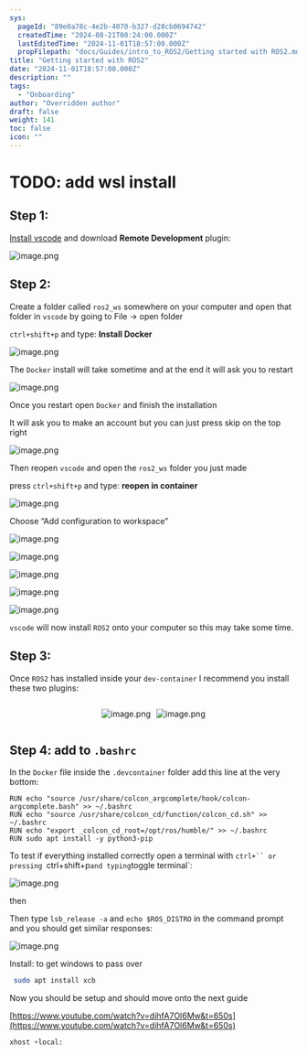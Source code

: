```yaml
---
sys:
  pageId: "89e0a78c-4e2b-4070-b327-d28cb0694742"
  createdTime: "2024-08-21T00:24:00.000Z"
  lastEditedTime: "2024-11-01T18:57:00.000Z"
  propFilepath: "docs/Guides/intro_to_ROS2/Getting started with ROS2.md"
title: "Getting started with ROS2"
date: "2024-11-01T18:57:00.000Z"
description: ""
tags:
  - "Onboarding"
author: "Overridden author"
draft: false
weight: 141
toc: false
icon: ""
---
```


# TODO: add wsl install

## Step 1:

[Install vscode](https://code.visualstudio.com/download) and download **Remote Development** plugin:

![image.png](https://prod-files-secure.s3.us-west-2.amazonaws.com/d518164a-d88e-44d1-a4ee-3adb3bd8bce0/efb52993-1881-4a40-b95e-6f020334f022/image.png?X-Amz-Algorithm=AWS4-HMAC-SHA256&X-Amz-Content-Sha256=UNSIGNED-PAYLOAD&X-Amz-Credential=ASIAZI2LB466S7NNU4K5%2F20250413%2Fus-west-2%2Fs3%2Faws4_request&X-Amz-Date=20250413T150723Z&X-Amz-Expires=3600&X-Amz-Security-Token=IQoJb3JpZ2luX2VjEHQaCXVzLXdlc3QtMiJIMEYCIQCGmPvPb2LgH5G9Z14aNPUr2mT5Hhk1pGHbeBLxcb7PDwIhAP4VCC8uON5Ya08UvlR7PiUpu%2Fd0QJofryn%2FSadSomwWKogECO3%2F%2F%2F%2F%2F%2F%2F%2F%2F%2FwEQABoMNjM3NDIzMTgzODA1IgyxtWL6xMaQ0q%2FUgE8q3APoFB5ZUyIMCV43shvk8YnpRIIKINoI8etnmQa%2FyRVvogwj4RENyWy3yXt%2F%2BrLCusLLKt1tyzGgjD9XqUhSSQizJV%2Bz%2BG2YJ6Ab6G2vHKDhr63Q2IedtFWFBRVr6e8zrZLavzKZFOQMJelbuBAUMhO%2F7k%2B703cGzfsPx3u4bJ7C6eYyOrHWDU6JxL0uHZ%2F8dN7P0bVX6wKJoSZHG%2FFprfa1urVRPdCMi3T36MyAuWwMFntWZVvyTypbbfzmjtYSkt86zaF8HlP%2B8Tz8Ah55o7m18Kh4zRKNM7fPD4r6Oid4Lxa4b9F4X86PNRjM94rhbOa464C1wrWwEtARgAzPscB2g%2BBsaUlgBr6az%2FURSQjp4jt1m%2BBcs4nJwgE0YENTkNS1A%2Fw%2BUmsc2bhEQse74pTKN%2BkK6O0BW7%2BuY2lk5cj8XnTxN6PKOLNPgs%2B22xXYSUGddyruhui3ov%2B42XxgGc1hwybp4m6PCOZaKiS9EGXIm3ks4iPfAdF%2BrgE%2BAsmC8ZjxZnbMjtz1OxuMJtwJJ19%2B1FRMyU3zJmKa6Mhlkpl1NgBfy4phCdZ%2BymOfhznK%2F7Q3x6kHDnu0%2BJymMo3X%2FHjmOfWrAVf7DB5UQ4RPB%2FNAkI4GotbElb1uCChwmTCTvu6%2FBjqkAdMpZURV4ndMtIaYo6aVSai3zcO4EjEJjHXDN1AFkV96mIAVg4O%2BfhJ0Eb4ojA0hnX4r9AtiuT49QCli%2FC6P6VutD0yu8X9OMcMJZ1DZmCqr%2BxwIlC36vz77x1R4WNfZ6xIdGY0cSDQGvA7d%2FS8dU71YhA0cjycM%2FWb6cOoYS%2B1VrakBgfy4%2FMRm4W4P4xhgnO0A2vpcZzJnfchw2Butjn0QcME7&X-Amz-Signature=2d923512c1d250e9788b14fad7ae5238215223a3d6cdc01301a380c85196acad&X-Amz-SignedHeaders=host&x-id=GetObject)

## Step 2:

Create a folder called `ros2_ws` somewhere on your computer and open that folder in `vscode` by going to File → open folder 

`ctrl+shift+p` and type: **Install Docker**

![image.png](https://prod-files-secure.s3.us-west-2.amazonaws.com/d518164a-d88e-44d1-a4ee-3adb3bd8bce0/2269dc0e-1cd5-47ff-bceb-c04ad9b2eab0/image.png?X-Amz-Algorithm=AWS4-HMAC-SHA256&X-Amz-Content-Sha256=UNSIGNED-PAYLOAD&X-Amz-Credential=ASIAZI2LB466S7NNU4K5%2F20250413%2Fus-west-2%2Fs3%2Faws4_request&X-Amz-Date=20250413T150723Z&X-Amz-Expires=3600&X-Amz-Security-Token=IQoJb3JpZ2luX2VjEHQaCXVzLXdlc3QtMiJIMEYCIQCGmPvPb2LgH5G9Z14aNPUr2mT5Hhk1pGHbeBLxcb7PDwIhAP4VCC8uON5Ya08UvlR7PiUpu%2Fd0QJofryn%2FSadSomwWKogECO3%2F%2F%2F%2F%2F%2F%2F%2F%2F%2FwEQABoMNjM3NDIzMTgzODA1IgyxtWL6xMaQ0q%2FUgE8q3APoFB5ZUyIMCV43shvk8YnpRIIKINoI8etnmQa%2FyRVvogwj4RENyWy3yXt%2F%2BrLCusLLKt1tyzGgjD9XqUhSSQizJV%2Bz%2BG2YJ6Ab6G2vHKDhr63Q2IedtFWFBRVr6e8zrZLavzKZFOQMJelbuBAUMhO%2F7k%2B703cGzfsPx3u4bJ7C6eYyOrHWDU6JxL0uHZ%2F8dN7P0bVX6wKJoSZHG%2FFprfa1urVRPdCMi3T36MyAuWwMFntWZVvyTypbbfzmjtYSkt86zaF8HlP%2B8Tz8Ah55o7m18Kh4zRKNM7fPD4r6Oid4Lxa4b9F4X86PNRjM94rhbOa464C1wrWwEtARgAzPscB2g%2BBsaUlgBr6az%2FURSQjp4jt1m%2BBcs4nJwgE0YENTkNS1A%2Fw%2BUmsc2bhEQse74pTKN%2BkK6O0BW7%2BuY2lk5cj8XnTxN6PKOLNPgs%2B22xXYSUGddyruhui3ov%2B42XxgGc1hwybp4m6PCOZaKiS9EGXIm3ks4iPfAdF%2BrgE%2BAsmC8ZjxZnbMjtz1OxuMJtwJJ19%2B1FRMyU3zJmKa6Mhlkpl1NgBfy4phCdZ%2BymOfhznK%2F7Q3x6kHDnu0%2BJymMo3X%2FHjmOfWrAVf7DB5UQ4RPB%2FNAkI4GotbElb1uCChwmTCTvu6%2FBjqkAdMpZURV4ndMtIaYo6aVSai3zcO4EjEJjHXDN1AFkV96mIAVg4O%2BfhJ0Eb4ojA0hnX4r9AtiuT49QCli%2FC6P6VutD0yu8X9OMcMJZ1DZmCqr%2BxwIlC36vz77x1R4WNfZ6xIdGY0cSDQGvA7d%2FS8dU71YhA0cjycM%2FWb6cOoYS%2B1VrakBgfy4%2FMRm4W4P4xhgnO0A2vpcZzJnfchw2Butjn0QcME7&X-Amz-Signature=e465b536871522e0c3eac1e47df86b2ffbd0bf61523356b1e5333a9a41b04f39&X-Amz-SignedHeaders=host&x-id=GetObject)

The `Docker` install will take sometime and at the end it will ask you to restart

![image.png](https://prod-files-secure.s3.us-west-2.amazonaws.com/d518164a-d88e-44d1-a4ee-3adb3bd8bce0/ed233f78-be33-4b1f-b89c-9c346c0e961e/image.png?X-Amz-Algorithm=AWS4-HMAC-SHA256&X-Amz-Content-Sha256=UNSIGNED-PAYLOAD&X-Amz-Credential=ASIAZI2LB466S7NNU4K5%2F20250413%2Fus-west-2%2Fs3%2Faws4_request&X-Amz-Date=20250413T150723Z&X-Amz-Expires=3600&X-Amz-Security-Token=IQoJb3JpZ2luX2VjEHQaCXVzLXdlc3QtMiJIMEYCIQCGmPvPb2LgH5G9Z14aNPUr2mT5Hhk1pGHbeBLxcb7PDwIhAP4VCC8uON5Ya08UvlR7PiUpu%2Fd0QJofryn%2FSadSomwWKogECO3%2F%2F%2F%2F%2F%2F%2F%2F%2F%2FwEQABoMNjM3NDIzMTgzODA1IgyxtWL6xMaQ0q%2FUgE8q3APoFB5ZUyIMCV43shvk8YnpRIIKINoI8etnmQa%2FyRVvogwj4RENyWy3yXt%2F%2BrLCusLLKt1tyzGgjD9XqUhSSQizJV%2Bz%2BG2YJ6Ab6G2vHKDhr63Q2IedtFWFBRVr6e8zrZLavzKZFOQMJelbuBAUMhO%2F7k%2B703cGzfsPx3u4bJ7C6eYyOrHWDU6JxL0uHZ%2F8dN7P0bVX6wKJoSZHG%2FFprfa1urVRPdCMi3T36MyAuWwMFntWZVvyTypbbfzmjtYSkt86zaF8HlP%2B8Tz8Ah55o7m18Kh4zRKNM7fPD4r6Oid4Lxa4b9F4X86PNRjM94rhbOa464C1wrWwEtARgAzPscB2g%2BBsaUlgBr6az%2FURSQjp4jt1m%2BBcs4nJwgE0YENTkNS1A%2Fw%2BUmsc2bhEQse74pTKN%2BkK6O0BW7%2BuY2lk5cj8XnTxN6PKOLNPgs%2B22xXYSUGddyruhui3ov%2B42XxgGc1hwybp4m6PCOZaKiS9EGXIm3ks4iPfAdF%2BrgE%2BAsmC8ZjxZnbMjtz1OxuMJtwJJ19%2B1FRMyU3zJmKa6Mhlkpl1NgBfy4phCdZ%2BymOfhznK%2F7Q3x6kHDnu0%2BJymMo3X%2FHjmOfWrAVf7DB5UQ4RPB%2FNAkI4GotbElb1uCChwmTCTvu6%2FBjqkAdMpZURV4ndMtIaYo6aVSai3zcO4EjEJjHXDN1AFkV96mIAVg4O%2BfhJ0Eb4ojA0hnX4r9AtiuT49QCli%2FC6P6VutD0yu8X9OMcMJZ1DZmCqr%2BxwIlC36vz77x1R4WNfZ6xIdGY0cSDQGvA7d%2FS8dU71YhA0cjycM%2FWb6cOoYS%2B1VrakBgfy4%2FMRm4W4P4xhgnO0A2vpcZzJnfchw2Butjn0QcME7&X-Amz-Signature=ec57cc4c36e3da8236aaec279f9afe463b09ebfc4f254a97612412150f06e8ee&X-Amz-SignedHeaders=host&x-id=GetObject)

Once you restart open `Docker` and finish the installation

It will ask you to make an account but you can just press skip on the top right

![image.png](https://prod-files-secure.s3.us-west-2.amazonaws.com/d518164a-d88e-44d1-a4ee-3adb3bd8bce0/21010ad9-1659-4fd9-9f59-9932a09b2a3d/image.png?X-Amz-Algorithm=AWS4-HMAC-SHA256&X-Amz-Content-Sha256=UNSIGNED-PAYLOAD&X-Amz-Credential=ASIAZI2LB466S7NNU4K5%2F20250413%2Fus-west-2%2Fs3%2Faws4_request&X-Amz-Date=20250413T150723Z&X-Amz-Expires=3600&X-Amz-Security-Token=IQoJb3JpZ2luX2VjEHQaCXVzLXdlc3QtMiJIMEYCIQCGmPvPb2LgH5G9Z14aNPUr2mT5Hhk1pGHbeBLxcb7PDwIhAP4VCC8uON5Ya08UvlR7PiUpu%2Fd0QJofryn%2FSadSomwWKogECO3%2F%2F%2F%2F%2F%2F%2F%2F%2F%2FwEQABoMNjM3NDIzMTgzODA1IgyxtWL6xMaQ0q%2FUgE8q3APoFB5ZUyIMCV43shvk8YnpRIIKINoI8etnmQa%2FyRVvogwj4RENyWy3yXt%2F%2BrLCusLLKt1tyzGgjD9XqUhSSQizJV%2Bz%2BG2YJ6Ab6G2vHKDhr63Q2IedtFWFBRVr6e8zrZLavzKZFOQMJelbuBAUMhO%2F7k%2B703cGzfsPx3u4bJ7C6eYyOrHWDU6JxL0uHZ%2F8dN7P0bVX6wKJoSZHG%2FFprfa1urVRPdCMi3T36MyAuWwMFntWZVvyTypbbfzmjtYSkt86zaF8HlP%2B8Tz8Ah55o7m18Kh4zRKNM7fPD4r6Oid4Lxa4b9F4X86PNRjM94rhbOa464C1wrWwEtARgAzPscB2g%2BBsaUlgBr6az%2FURSQjp4jt1m%2BBcs4nJwgE0YENTkNS1A%2Fw%2BUmsc2bhEQse74pTKN%2BkK6O0BW7%2BuY2lk5cj8XnTxN6PKOLNPgs%2B22xXYSUGddyruhui3ov%2B42XxgGc1hwybp4m6PCOZaKiS9EGXIm3ks4iPfAdF%2BrgE%2BAsmC8ZjxZnbMjtz1OxuMJtwJJ19%2B1FRMyU3zJmKa6Mhlkpl1NgBfy4phCdZ%2BymOfhznK%2F7Q3x6kHDnu0%2BJymMo3X%2FHjmOfWrAVf7DB5UQ4RPB%2FNAkI4GotbElb1uCChwmTCTvu6%2FBjqkAdMpZURV4ndMtIaYo6aVSai3zcO4EjEJjHXDN1AFkV96mIAVg4O%2BfhJ0Eb4ojA0hnX4r9AtiuT49QCli%2FC6P6VutD0yu8X9OMcMJZ1DZmCqr%2BxwIlC36vz77x1R4WNfZ6xIdGY0cSDQGvA7d%2FS8dU71YhA0cjycM%2FWb6cOoYS%2B1VrakBgfy4%2FMRm4W4P4xhgnO0A2vpcZzJnfchw2Butjn0QcME7&X-Amz-Signature=700faa422652af8eba561afd74ceb2ca94b7cd750cbc70858a14298893bf7b68&X-Amz-SignedHeaders=host&x-id=GetObject)

Then reopen `vscode` and open the `ros2_ws` folder you just made

press `ctrl+shift+p` and type: **reopen in container**

![image.png](https://prod-files-secure.s3.us-west-2.amazonaws.com/d518164a-d88e-44d1-a4ee-3adb3bd8bce0/4e93b8c2-41ad-488c-8095-c74205196118/image.png?X-Amz-Algorithm=AWS4-HMAC-SHA256&X-Amz-Content-Sha256=UNSIGNED-PAYLOAD&X-Amz-Credential=ASIAZI2LB466S7NNU4K5%2F20250413%2Fus-west-2%2Fs3%2Faws4_request&X-Amz-Date=20250413T150723Z&X-Amz-Expires=3600&X-Amz-Security-Token=IQoJb3JpZ2luX2VjEHQaCXVzLXdlc3QtMiJIMEYCIQCGmPvPb2LgH5G9Z14aNPUr2mT5Hhk1pGHbeBLxcb7PDwIhAP4VCC8uON5Ya08UvlR7PiUpu%2Fd0QJofryn%2FSadSomwWKogECO3%2F%2F%2F%2F%2F%2F%2F%2F%2F%2FwEQABoMNjM3NDIzMTgzODA1IgyxtWL6xMaQ0q%2FUgE8q3APoFB5ZUyIMCV43shvk8YnpRIIKINoI8etnmQa%2FyRVvogwj4RENyWy3yXt%2F%2BrLCusLLKt1tyzGgjD9XqUhSSQizJV%2Bz%2BG2YJ6Ab6G2vHKDhr63Q2IedtFWFBRVr6e8zrZLavzKZFOQMJelbuBAUMhO%2F7k%2B703cGzfsPx3u4bJ7C6eYyOrHWDU6JxL0uHZ%2F8dN7P0bVX6wKJoSZHG%2FFprfa1urVRPdCMi3T36MyAuWwMFntWZVvyTypbbfzmjtYSkt86zaF8HlP%2B8Tz8Ah55o7m18Kh4zRKNM7fPD4r6Oid4Lxa4b9F4X86PNRjM94rhbOa464C1wrWwEtARgAzPscB2g%2BBsaUlgBr6az%2FURSQjp4jt1m%2BBcs4nJwgE0YENTkNS1A%2Fw%2BUmsc2bhEQse74pTKN%2BkK6O0BW7%2BuY2lk5cj8XnTxN6PKOLNPgs%2B22xXYSUGddyruhui3ov%2B42XxgGc1hwybp4m6PCOZaKiS9EGXIm3ks4iPfAdF%2BrgE%2BAsmC8ZjxZnbMjtz1OxuMJtwJJ19%2B1FRMyU3zJmKa6Mhlkpl1NgBfy4phCdZ%2BymOfhznK%2F7Q3x6kHDnu0%2BJymMo3X%2FHjmOfWrAVf7DB5UQ4RPB%2FNAkI4GotbElb1uCChwmTCTvu6%2FBjqkAdMpZURV4ndMtIaYo6aVSai3zcO4EjEJjHXDN1AFkV96mIAVg4O%2BfhJ0Eb4ojA0hnX4r9AtiuT49QCli%2FC6P6VutD0yu8X9OMcMJZ1DZmCqr%2BxwIlC36vz77x1R4WNfZ6xIdGY0cSDQGvA7d%2FS8dU71YhA0cjycM%2FWb6cOoYS%2B1VrakBgfy4%2FMRm4W4P4xhgnO0A2vpcZzJnfchw2Butjn0QcME7&X-Amz-Signature=1cf24461859d0ec17e0c1035627c7d5a605e62ba64aeb4bdb9c416a7dbce12e3&X-Amz-SignedHeaders=host&x-id=GetObject)

Choose “Add configuration to workspace”

![image.png](https://prod-files-secure.s3.us-west-2.amazonaws.com/d518164a-d88e-44d1-a4ee-3adb3bd8bce0/9560b282-5060-4989-ba37-97e7b2c22476/image.png?X-Amz-Algorithm=AWS4-HMAC-SHA256&X-Amz-Content-Sha256=UNSIGNED-PAYLOAD&X-Amz-Credential=ASIAZI2LB466S7NNU4K5%2F20250413%2Fus-west-2%2Fs3%2Faws4_request&X-Amz-Date=20250413T150723Z&X-Amz-Expires=3600&X-Amz-Security-Token=IQoJb3JpZ2luX2VjEHQaCXVzLXdlc3QtMiJIMEYCIQCGmPvPb2LgH5G9Z14aNPUr2mT5Hhk1pGHbeBLxcb7PDwIhAP4VCC8uON5Ya08UvlR7PiUpu%2Fd0QJofryn%2FSadSomwWKogECO3%2F%2F%2F%2F%2F%2F%2F%2F%2F%2FwEQABoMNjM3NDIzMTgzODA1IgyxtWL6xMaQ0q%2FUgE8q3APoFB5ZUyIMCV43shvk8YnpRIIKINoI8etnmQa%2FyRVvogwj4RENyWy3yXt%2F%2BrLCusLLKt1tyzGgjD9XqUhSSQizJV%2Bz%2BG2YJ6Ab6G2vHKDhr63Q2IedtFWFBRVr6e8zrZLavzKZFOQMJelbuBAUMhO%2F7k%2B703cGzfsPx3u4bJ7C6eYyOrHWDU6JxL0uHZ%2F8dN7P0bVX6wKJoSZHG%2FFprfa1urVRPdCMi3T36MyAuWwMFntWZVvyTypbbfzmjtYSkt86zaF8HlP%2B8Tz8Ah55o7m18Kh4zRKNM7fPD4r6Oid4Lxa4b9F4X86PNRjM94rhbOa464C1wrWwEtARgAzPscB2g%2BBsaUlgBr6az%2FURSQjp4jt1m%2BBcs4nJwgE0YENTkNS1A%2Fw%2BUmsc2bhEQse74pTKN%2BkK6O0BW7%2BuY2lk5cj8XnTxN6PKOLNPgs%2B22xXYSUGddyruhui3ov%2B42XxgGc1hwybp4m6PCOZaKiS9EGXIm3ks4iPfAdF%2BrgE%2BAsmC8ZjxZnbMjtz1OxuMJtwJJ19%2B1FRMyU3zJmKa6Mhlkpl1NgBfy4phCdZ%2BymOfhznK%2F7Q3x6kHDnu0%2BJymMo3X%2FHjmOfWrAVf7DB5UQ4RPB%2FNAkI4GotbElb1uCChwmTCTvu6%2FBjqkAdMpZURV4ndMtIaYo6aVSai3zcO4EjEJjHXDN1AFkV96mIAVg4O%2BfhJ0Eb4ojA0hnX4r9AtiuT49QCli%2FC6P6VutD0yu8X9OMcMJZ1DZmCqr%2BxwIlC36vz77x1R4WNfZ6xIdGY0cSDQGvA7d%2FS8dU71YhA0cjycM%2FWb6cOoYS%2B1VrakBgfy4%2FMRm4W4P4xhgnO0A2vpcZzJnfchw2Butjn0QcME7&X-Amz-Signature=c12923e87ffa5d44a01925ac460db923cae16a5d330e19930976d645566e1ba3&X-Amz-SignedHeaders=host&x-id=GetObject)

![image.png](https://prod-files-secure.s3.us-west-2.amazonaws.com/d518164a-d88e-44d1-a4ee-3adb3bd8bce0/2ee63f81-886b-48e8-a553-dc6e5eac99e4/image.png?X-Amz-Algorithm=AWS4-HMAC-SHA256&X-Amz-Content-Sha256=UNSIGNED-PAYLOAD&X-Amz-Credential=ASIAZI2LB466S7NNU4K5%2F20250413%2Fus-west-2%2Fs3%2Faws4_request&X-Amz-Date=20250413T150723Z&X-Amz-Expires=3600&X-Amz-Security-Token=IQoJb3JpZ2luX2VjEHQaCXVzLXdlc3QtMiJIMEYCIQCGmPvPb2LgH5G9Z14aNPUr2mT5Hhk1pGHbeBLxcb7PDwIhAP4VCC8uON5Ya08UvlR7PiUpu%2Fd0QJofryn%2FSadSomwWKogECO3%2F%2F%2F%2F%2F%2F%2F%2F%2F%2FwEQABoMNjM3NDIzMTgzODA1IgyxtWL6xMaQ0q%2FUgE8q3APoFB5ZUyIMCV43shvk8YnpRIIKINoI8etnmQa%2FyRVvogwj4RENyWy3yXt%2F%2BrLCusLLKt1tyzGgjD9XqUhSSQizJV%2Bz%2BG2YJ6Ab6G2vHKDhr63Q2IedtFWFBRVr6e8zrZLavzKZFOQMJelbuBAUMhO%2F7k%2B703cGzfsPx3u4bJ7C6eYyOrHWDU6JxL0uHZ%2F8dN7P0bVX6wKJoSZHG%2FFprfa1urVRPdCMi3T36MyAuWwMFntWZVvyTypbbfzmjtYSkt86zaF8HlP%2B8Tz8Ah55o7m18Kh4zRKNM7fPD4r6Oid4Lxa4b9F4X86PNRjM94rhbOa464C1wrWwEtARgAzPscB2g%2BBsaUlgBr6az%2FURSQjp4jt1m%2BBcs4nJwgE0YENTkNS1A%2Fw%2BUmsc2bhEQse74pTKN%2BkK6O0BW7%2BuY2lk5cj8XnTxN6PKOLNPgs%2B22xXYSUGddyruhui3ov%2B42XxgGc1hwybp4m6PCOZaKiS9EGXIm3ks4iPfAdF%2BrgE%2BAsmC8ZjxZnbMjtz1OxuMJtwJJ19%2B1FRMyU3zJmKa6Mhlkpl1NgBfy4phCdZ%2BymOfhznK%2F7Q3x6kHDnu0%2BJymMo3X%2FHjmOfWrAVf7DB5UQ4RPB%2FNAkI4GotbElb1uCChwmTCTvu6%2FBjqkAdMpZURV4ndMtIaYo6aVSai3zcO4EjEJjHXDN1AFkV96mIAVg4O%2BfhJ0Eb4ojA0hnX4r9AtiuT49QCli%2FC6P6VutD0yu8X9OMcMJZ1DZmCqr%2BxwIlC36vz77x1R4WNfZ6xIdGY0cSDQGvA7d%2FS8dU71YhA0cjycM%2FWb6cOoYS%2B1VrakBgfy4%2FMRm4W4P4xhgnO0A2vpcZzJnfchw2Butjn0QcME7&X-Amz-Signature=128dc477c21040a24baad86975f10f28d537bcdebbcb38a5299321ec7d7316e1&X-Amz-SignedHeaders=host&x-id=GetObject)

![image.png](https://prod-files-secure.s3.us-west-2.amazonaws.com/d518164a-d88e-44d1-a4ee-3adb3bd8bce0/ae1580b2-b048-407e-aed9-b584224a7a04/image.png?X-Amz-Algorithm=AWS4-HMAC-SHA256&X-Amz-Content-Sha256=UNSIGNED-PAYLOAD&X-Amz-Credential=ASIAZI2LB466S7NNU4K5%2F20250413%2Fus-west-2%2Fs3%2Faws4_request&X-Amz-Date=20250413T150723Z&X-Amz-Expires=3600&X-Amz-Security-Token=IQoJb3JpZ2luX2VjEHQaCXVzLXdlc3QtMiJIMEYCIQCGmPvPb2LgH5G9Z14aNPUr2mT5Hhk1pGHbeBLxcb7PDwIhAP4VCC8uON5Ya08UvlR7PiUpu%2Fd0QJofryn%2FSadSomwWKogECO3%2F%2F%2F%2F%2F%2F%2F%2F%2F%2FwEQABoMNjM3NDIzMTgzODA1IgyxtWL6xMaQ0q%2FUgE8q3APoFB5ZUyIMCV43shvk8YnpRIIKINoI8etnmQa%2FyRVvogwj4RENyWy3yXt%2F%2BrLCusLLKt1tyzGgjD9XqUhSSQizJV%2Bz%2BG2YJ6Ab6G2vHKDhr63Q2IedtFWFBRVr6e8zrZLavzKZFOQMJelbuBAUMhO%2F7k%2B703cGzfsPx3u4bJ7C6eYyOrHWDU6JxL0uHZ%2F8dN7P0bVX6wKJoSZHG%2FFprfa1urVRPdCMi3T36MyAuWwMFntWZVvyTypbbfzmjtYSkt86zaF8HlP%2B8Tz8Ah55o7m18Kh4zRKNM7fPD4r6Oid4Lxa4b9F4X86PNRjM94rhbOa464C1wrWwEtARgAzPscB2g%2BBsaUlgBr6az%2FURSQjp4jt1m%2BBcs4nJwgE0YENTkNS1A%2Fw%2BUmsc2bhEQse74pTKN%2BkK6O0BW7%2BuY2lk5cj8XnTxN6PKOLNPgs%2B22xXYSUGddyruhui3ov%2B42XxgGc1hwybp4m6PCOZaKiS9EGXIm3ks4iPfAdF%2BrgE%2BAsmC8ZjxZnbMjtz1OxuMJtwJJ19%2B1FRMyU3zJmKa6Mhlkpl1NgBfy4phCdZ%2BymOfhznK%2F7Q3x6kHDnu0%2BJymMo3X%2FHjmOfWrAVf7DB5UQ4RPB%2FNAkI4GotbElb1uCChwmTCTvu6%2FBjqkAdMpZURV4ndMtIaYo6aVSai3zcO4EjEJjHXDN1AFkV96mIAVg4O%2BfhJ0Eb4ojA0hnX4r9AtiuT49QCli%2FC6P6VutD0yu8X9OMcMJZ1DZmCqr%2BxwIlC36vz77x1R4WNfZ6xIdGY0cSDQGvA7d%2FS8dU71YhA0cjycM%2FWb6cOoYS%2B1VrakBgfy4%2FMRm4W4P4xhgnO0A2vpcZzJnfchw2Butjn0QcME7&X-Amz-Signature=23a1314cd3bef0edffaf419a98728624cc48d941bb3c3b7ea7feb3c078820003&X-Amz-SignedHeaders=host&x-id=GetObject)

![image.png](https://prod-files-secure.s3.us-west-2.amazonaws.com/d518164a-d88e-44d1-a4ee-3adb3bd8bce0/53255b28-f75e-430f-b9e3-c0ac8577e42b/image.png?X-Amz-Algorithm=AWS4-HMAC-SHA256&X-Amz-Content-Sha256=UNSIGNED-PAYLOAD&X-Amz-Credential=ASIAZI2LB466S7NNU4K5%2F20250413%2Fus-west-2%2Fs3%2Faws4_request&X-Amz-Date=20250413T150723Z&X-Amz-Expires=3600&X-Amz-Security-Token=IQoJb3JpZ2luX2VjEHQaCXVzLXdlc3QtMiJIMEYCIQCGmPvPb2LgH5G9Z14aNPUr2mT5Hhk1pGHbeBLxcb7PDwIhAP4VCC8uON5Ya08UvlR7PiUpu%2Fd0QJofryn%2FSadSomwWKogECO3%2F%2F%2F%2F%2F%2F%2F%2F%2F%2FwEQABoMNjM3NDIzMTgzODA1IgyxtWL6xMaQ0q%2FUgE8q3APoFB5ZUyIMCV43shvk8YnpRIIKINoI8etnmQa%2FyRVvogwj4RENyWy3yXt%2F%2BrLCusLLKt1tyzGgjD9XqUhSSQizJV%2Bz%2BG2YJ6Ab6G2vHKDhr63Q2IedtFWFBRVr6e8zrZLavzKZFOQMJelbuBAUMhO%2F7k%2B703cGzfsPx3u4bJ7C6eYyOrHWDU6JxL0uHZ%2F8dN7P0bVX6wKJoSZHG%2FFprfa1urVRPdCMi3T36MyAuWwMFntWZVvyTypbbfzmjtYSkt86zaF8HlP%2B8Tz8Ah55o7m18Kh4zRKNM7fPD4r6Oid4Lxa4b9F4X86PNRjM94rhbOa464C1wrWwEtARgAzPscB2g%2BBsaUlgBr6az%2FURSQjp4jt1m%2BBcs4nJwgE0YENTkNS1A%2Fw%2BUmsc2bhEQse74pTKN%2BkK6O0BW7%2BuY2lk5cj8XnTxN6PKOLNPgs%2B22xXYSUGddyruhui3ov%2B42XxgGc1hwybp4m6PCOZaKiS9EGXIm3ks4iPfAdF%2BrgE%2BAsmC8ZjxZnbMjtz1OxuMJtwJJ19%2B1FRMyU3zJmKa6Mhlkpl1NgBfy4phCdZ%2BymOfhznK%2F7Q3x6kHDnu0%2BJymMo3X%2FHjmOfWrAVf7DB5UQ4RPB%2FNAkI4GotbElb1uCChwmTCTvu6%2FBjqkAdMpZURV4ndMtIaYo6aVSai3zcO4EjEJjHXDN1AFkV96mIAVg4O%2BfhJ0Eb4ojA0hnX4r9AtiuT49QCli%2FC6P6VutD0yu8X9OMcMJZ1DZmCqr%2BxwIlC36vz77x1R4WNfZ6xIdGY0cSDQGvA7d%2FS8dU71YhA0cjycM%2FWb6cOoYS%2B1VrakBgfy4%2FMRm4W4P4xhgnO0A2vpcZzJnfchw2Butjn0QcME7&X-Amz-Signature=4714ff80bfc751409b5b7b576ec9a7d8df13056d48c1211cf130153755ace7da&X-Amz-SignedHeaders=host&x-id=GetObject)

![image.png](https://prod-files-secure.s3.us-west-2.amazonaws.com/d518164a-d88e-44d1-a4ee-3adb3bd8bce0/7c562767-5af9-4ffb-97d1-327bcdf4ee00/image.png?X-Amz-Algorithm=AWS4-HMAC-SHA256&X-Amz-Content-Sha256=UNSIGNED-PAYLOAD&X-Amz-Credential=ASIAZI2LB466S7NNU4K5%2F20250413%2Fus-west-2%2Fs3%2Faws4_request&X-Amz-Date=20250413T150723Z&X-Amz-Expires=3600&X-Amz-Security-Token=IQoJb3JpZ2luX2VjEHQaCXVzLXdlc3QtMiJIMEYCIQCGmPvPb2LgH5G9Z14aNPUr2mT5Hhk1pGHbeBLxcb7PDwIhAP4VCC8uON5Ya08UvlR7PiUpu%2Fd0QJofryn%2FSadSomwWKogECO3%2F%2F%2F%2F%2F%2F%2F%2F%2F%2FwEQABoMNjM3NDIzMTgzODA1IgyxtWL6xMaQ0q%2FUgE8q3APoFB5ZUyIMCV43shvk8YnpRIIKINoI8etnmQa%2FyRVvogwj4RENyWy3yXt%2F%2BrLCusLLKt1tyzGgjD9XqUhSSQizJV%2Bz%2BG2YJ6Ab6G2vHKDhr63Q2IedtFWFBRVr6e8zrZLavzKZFOQMJelbuBAUMhO%2F7k%2B703cGzfsPx3u4bJ7C6eYyOrHWDU6JxL0uHZ%2F8dN7P0bVX6wKJoSZHG%2FFprfa1urVRPdCMi3T36MyAuWwMFntWZVvyTypbbfzmjtYSkt86zaF8HlP%2B8Tz8Ah55o7m18Kh4zRKNM7fPD4r6Oid4Lxa4b9F4X86PNRjM94rhbOa464C1wrWwEtARgAzPscB2g%2BBsaUlgBr6az%2FURSQjp4jt1m%2BBcs4nJwgE0YENTkNS1A%2Fw%2BUmsc2bhEQse74pTKN%2BkK6O0BW7%2BuY2lk5cj8XnTxN6PKOLNPgs%2B22xXYSUGddyruhui3ov%2B42XxgGc1hwybp4m6PCOZaKiS9EGXIm3ks4iPfAdF%2BrgE%2BAsmC8ZjxZnbMjtz1OxuMJtwJJ19%2B1FRMyU3zJmKa6Mhlkpl1NgBfy4phCdZ%2BymOfhznK%2F7Q3x6kHDnu0%2BJymMo3X%2FHjmOfWrAVf7DB5UQ4RPB%2FNAkI4GotbElb1uCChwmTCTvu6%2FBjqkAdMpZURV4ndMtIaYo6aVSai3zcO4EjEJjHXDN1AFkV96mIAVg4O%2BfhJ0Eb4ojA0hnX4r9AtiuT49QCli%2FC6P6VutD0yu8X9OMcMJZ1DZmCqr%2BxwIlC36vz77x1R4WNfZ6xIdGY0cSDQGvA7d%2FS8dU71YhA0cjycM%2FWb6cOoYS%2B1VrakBgfy4%2FMRm4W4P4xhgnO0A2vpcZzJnfchw2Butjn0QcME7&X-Amz-Signature=2a86a51486a6048b2dad93f75d6839306d28f29f9468e6e9ac27d22dae41e4ed&X-Amz-SignedHeaders=host&x-id=GetObject)

`vscode` will now install `ROS2` onto your computer so this may take some time.

## Step 3:

Once `ROS2` has installed inside your `dev-container` I recommend you install these two plugins:

<div style="display: flex;flex-direction: row; column-gap:10px; max-width: 630px;justify-content: center;">
<div>

![image.png](https://prod-files-secure.s3.us-west-2.amazonaws.com/d518164a-d88e-44d1-a4ee-3adb3bd8bce0/3fc3d550-5a54-4ba1-ba6b-faa01cdb7369/image.png?X-Amz-Algorithm=AWS4-HMAC-SHA256&X-Amz-Content-Sha256=UNSIGNED-PAYLOAD&X-Amz-Credential=ASIAZI2LB466WFNVLW3E%2F20250413%2Fus-west-2%2Fs3%2Faws4_request&X-Amz-Date=20250413T150729Z&X-Amz-Expires=3600&X-Amz-Security-Token=IQoJb3JpZ2luX2VjEHQaCXVzLXdlc3QtMiJHMEUCICE451xKACyuQS8cZX%2BTanqIaGdTRyLqS5Gx4Tm2a7VXAiEAoS1Nrq0gM%2BkkPjqY87yjTsEZGQ9RheAHsRJdnv1moioqiAQI7f%2F%2F%2F%2F%2F%2F%2F%2F%2F%2FARAAGgw2Mzc0MjMxODM4MDUiDHpcLcpbC9aRUQqfISrcA3ytZSOVD8wXBN1UzpWh19qizaNTua%2BsM1CX3VS9v%2BJNmLrEUzhBYMFNikC%2B7BRo1rKWz6n5Qzrt5GOr1qDU92K6ET72z8MnQknjajudYRBjvHpnGMzMfrh3T8mujs0oUxWvTfWALOsh0jT6zUeGj5Q79L%2FlrWIkFARHPEjkSQnv77AIDUi8Ld7MhshtqGMKwezUcpWC8r9DtP2MUJ5VDi7ruo0YMtoO1Wxil2kGI4ZKiDpXWZ8woX4IF1%2BVwb9ZD%2FaBguVA9eaZvO7ejdEEyVUVqJZQgkc9mwPnw8UV5hPqlsklof77JJrHG2ShZuCKVHcudx7t%2BkUWmZqfgFV8ZDMELSzJrMecvHlLfFki8eSvytkUqNyjabTqrTB0BHmMDoRsp2Wgtdq1qdZ%2BIAX8E%2FaOLI%2B4Lf0Amf09ineNpYAexlMP6DimVJ9MK%2F4Pph3vk%2FILtb1vpUD69QOH2VeI9%2B%2BAU5CrPae8305HYj3DU%2BIWdDT5XwYx0GZ4%2Be1vZfHVA6Ds7VvrD5H7eZF2OxiZ1UEZ2AWXorZ5CWAO8HL7ANPxmGcshAFjTGxcaffXOK7rcBPrKh3SV7aMASLx9HDM613J3Tg6XSaoYvLSdsNG5RQ02kqMSOL%2F6CeOXzInMJi97r8GOqUBsaK7wesyY7dIulPTZgGqiNnrdYqrqLtMGqGpIy2%2FJSAk4ODXqkNNSlHBE8w0JtkmPTc0ggQ8rtdV%2BX6571Mcv2WSvUT1W5tJ%2BP2WSZpRO%2FgVWJwzz7UfqMFzBJMO75FUDRh%2FA3SQi5Q5a89RW0xCyYwnVG92C2j4eeNN%2FrIXfQTXwYBQvJV%2Beypq1gkM7%2F2O1pdoD%2FJ2zZMlZUduVgAMqM0TwL1I&X-Amz-Signature=8f5f63e802f1d1734d555a6a934b483ec50cf6407ae5ee424ba220856683e9f2&X-Amz-SignedHeaders=host&x-id=GetObject)

</div>
<div>

![image.png](https://prod-files-secure.s3.us-west-2.amazonaws.com/d518164a-d88e-44d1-a4ee-3adb3bd8bce0/d994cc66-13c2-4093-a5a3-f84cf4601a82/image.png?X-Amz-Algorithm=AWS4-HMAC-SHA256&X-Amz-Content-Sha256=UNSIGNED-PAYLOAD&X-Amz-Credential=ASIAZI2LB4666ASF6OM4%2F20250413%2Fus-west-2%2Fs3%2Faws4_request&X-Amz-Date=20250413T150730Z&X-Amz-Expires=3600&X-Amz-Security-Token=IQoJb3JpZ2luX2VjEHQaCXVzLXdlc3QtMiJIMEYCIQDA64KTHQpwXfNNZ1JI%2BBXvqur8EnPt7MsxKwU7QUhLcAIhAIctpsHeikrDBYwMnWS0aOf99w5O1Pi%2Fer5zOGsufVF%2FKogECOz%2F%2F%2F%2F%2F%2F%2F%2F%2F%2FwEQABoMNjM3NDIzMTgzODA1IgxHDQY%2B71Lw8AWovmwq3ANBvqH0XL4XSIhIDmmVqRZQw6Lkv4JTEtAvlC%2BF4jIOkO%2FZ8gfpwHBQl4tZV5gGqHbDjR97Y2n5fs5g%2BE%2FIV7qkxqk7QAzMdJDqgNZWIPlmQSQLTivyNKPzVXG8aAbnQtLlJ%2B8PajtWeqtsTBUnMZmB24SLfaqbzur1Km%2FZTImqSgRcHBQZa09tkeKZOZ%2Bnakgf%2FlN%2FJFD1ukQ28lnymeKQNgg9FSjMaJtRzAPAQBFM5laOXo78PrzYvATZEO785%2BVIWaLp%2BtrPsdNXN8eLgSl5rqUlmxTHVKij5MsX6WOM7TBNL20ShQTNo%2B4i1ydv%2FL3f9b7kY6lxNGuoCIkzIdhzhvHpTKQMB6%2FMARQcdhZEH4HkeEbhHhXa6r2Q9p2zwp4UNPBfU4N%2FTjUi1sm8l0FQbD8YptRiEtEJbBRv9vACof1SsyhcrDxJloeNCFe%2Fp94GRYcDDh8jqBbXWJ6ZdV6eJrJAfeHxSL61Pt5uyvQw2ltBVFO8TRI9cRA6%2Fbh8RK9%2BTTx7g%2FTULE3Ql1bgnWs5R67jD2jjguiDHBxXGbnqli0YNNqgxQxWzxmifb6irA%2FUxc0NEvPSAvt117XTJdIWd6lKT1mrbzrwW7s%2FYbeWT1UmvcOx5opPQdEirDDnve6%2FBjqkAexhUKR0YxiD6QU2xmF8%2Bkl1dw8j5xVQtJ8MApPDt8Skh9w89eSMVSCLP4bcwAunIyGeJ8BCaJpxInBijmFwi2%2BRaxY69hq1pAkw4Jerm%2BdC896GT6Mk2Qt3KG%2BTHofbMmoww%2F7QaHtA3CWLuDApMCDFA1NS52sHxheAWVix7twn00oYCEpDDUYgRpvgidiyTkQc1IWvdCP0whqz7JviQe4rreKC&X-Amz-Signature=9d12f92a5a91b5f4deaabe0510cf61a33533507fcb43ea23e5fad5b5a49565d5&X-Amz-SignedHeaders=host&x-id=GetObject)

</div>
</div>

## Step 4: add to `.bashrc`

In the `Docker` file inside the `.devcontainer` folder add this line at the very bottom: 

```docker
RUN echo "source /usr/share/colcon_argcomplete/hook/colcon-argcomplete.bash" >> ~/.bashrc
RUN echo "source /usr/share/colcon_cd/function/colcon_cd.sh" >> ~/.bashrc
RUN echo "export _colcon_cd_root=/opt/ros/humble/" >> ~/.bashrc
RUN sudo apt install -y python3-pip 
```

To test if everything installed correctly open a terminal with `ctrl+`` or pressing `ctrl+shift+p` and typing `toggle terminal`:

![image.png](https://prod-files-secure.s3.us-west-2.amazonaws.com/d518164a-d88e-44d1-a4ee-3adb3bd8bce0/6a4943d8-b04e-4c02-9a58-775f3384d1a5/image.png?X-Amz-Algorithm=AWS4-HMAC-SHA256&X-Amz-Content-Sha256=UNSIGNED-PAYLOAD&X-Amz-Credential=ASIAZI2LB466S7NNU4K5%2F20250413%2Fus-west-2%2Fs3%2Faws4_request&X-Amz-Date=20250413T150723Z&X-Amz-Expires=3600&X-Amz-Security-Token=IQoJb3JpZ2luX2VjEHQaCXVzLXdlc3QtMiJIMEYCIQCGmPvPb2LgH5G9Z14aNPUr2mT5Hhk1pGHbeBLxcb7PDwIhAP4VCC8uON5Ya08UvlR7PiUpu%2Fd0QJofryn%2FSadSomwWKogECO3%2F%2F%2F%2F%2F%2F%2F%2F%2F%2FwEQABoMNjM3NDIzMTgzODA1IgyxtWL6xMaQ0q%2FUgE8q3APoFB5ZUyIMCV43shvk8YnpRIIKINoI8etnmQa%2FyRVvogwj4RENyWy3yXt%2F%2BrLCusLLKt1tyzGgjD9XqUhSSQizJV%2Bz%2BG2YJ6Ab6G2vHKDhr63Q2IedtFWFBRVr6e8zrZLavzKZFOQMJelbuBAUMhO%2F7k%2B703cGzfsPx3u4bJ7C6eYyOrHWDU6JxL0uHZ%2F8dN7P0bVX6wKJoSZHG%2FFprfa1urVRPdCMi3T36MyAuWwMFntWZVvyTypbbfzmjtYSkt86zaF8HlP%2B8Tz8Ah55o7m18Kh4zRKNM7fPD4r6Oid4Lxa4b9F4X86PNRjM94rhbOa464C1wrWwEtARgAzPscB2g%2BBsaUlgBr6az%2FURSQjp4jt1m%2BBcs4nJwgE0YENTkNS1A%2Fw%2BUmsc2bhEQse74pTKN%2BkK6O0BW7%2BuY2lk5cj8XnTxN6PKOLNPgs%2B22xXYSUGddyruhui3ov%2B42XxgGc1hwybp4m6PCOZaKiS9EGXIm3ks4iPfAdF%2BrgE%2BAsmC8ZjxZnbMjtz1OxuMJtwJJ19%2B1FRMyU3zJmKa6Mhlkpl1NgBfy4phCdZ%2BymOfhznK%2F7Q3x6kHDnu0%2BJymMo3X%2FHjmOfWrAVf7DB5UQ4RPB%2FNAkI4GotbElb1uCChwmTCTvu6%2FBjqkAdMpZURV4ndMtIaYo6aVSai3zcO4EjEJjHXDN1AFkV96mIAVg4O%2BfhJ0Eb4ojA0hnX4r9AtiuT49QCli%2FC6P6VutD0yu8X9OMcMJZ1DZmCqr%2BxwIlC36vz77x1R4WNfZ6xIdGY0cSDQGvA7d%2FS8dU71YhA0cjycM%2FWb6cOoYS%2B1VrakBgfy4%2FMRm4W4P4xhgnO0A2vpcZzJnfchw2Butjn0QcME7&X-Amz-Signature=c4d814b96a8023941223fd93f04bc7cf42e7df54600abc0988fd8e84301c7e91&X-Amz-SignedHeaders=host&x-id=GetObject)

then 

Then type `lsb_release -a` and `echo $ROS_DISTRO` in the command prompt and you should get similar responses:

![image.png](https://prod-files-secure.s3.us-west-2.amazonaws.com/d518164a-d88e-44d1-a4ee-3adb3bd8bce0/3e635dec-a805-4e85-8b9e-d000e5b71a4e/image.png?X-Amz-Algorithm=AWS4-HMAC-SHA256&X-Amz-Content-Sha256=UNSIGNED-PAYLOAD&X-Amz-Credential=ASIAZI2LB466S7NNU4K5%2F20250413%2Fus-west-2%2Fs3%2Faws4_request&X-Amz-Date=20250413T150723Z&X-Amz-Expires=3600&X-Amz-Security-Token=IQoJb3JpZ2luX2VjEHQaCXVzLXdlc3QtMiJIMEYCIQCGmPvPb2LgH5G9Z14aNPUr2mT5Hhk1pGHbeBLxcb7PDwIhAP4VCC8uON5Ya08UvlR7PiUpu%2Fd0QJofryn%2FSadSomwWKogECO3%2F%2F%2F%2F%2F%2F%2F%2F%2F%2FwEQABoMNjM3NDIzMTgzODA1IgyxtWL6xMaQ0q%2FUgE8q3APoFB5ZUyIMCV43shvk8YnpRIIKINoI8etnmQa%2FyRVvogwj4RENyWy3yXt%2F%2BrLCusLLKt1tyzGgjD9XqUhSSQizJV%2Bz%2BG2YJ6Ab6G2vHKDhr63Q2IedtFWFBRVr6e8zrZLavzKZFOQMJelbuBAUMhO%2F7k%2B703cGzfsPx3u4bJ7C6eYyOrHWDU6JxL0uHZ%2F8dN7P0bVX6wKJoSZHG%2FFprfa1urVRPdCMi3T36MyAuWwMFntWZVvyTypbbfzmjtYSkt86zaF8HlP%2B8Tz8Ah55o7m18Kh4zRKNM7fPD4r6Oid4Lxa4b9F4X86PNRjM94rhbOa464C1wrWwEtARgAzPscB2g%2BBsaUlgBr6az%2FURSQjp4jt1m%2BBcs4nJwgE0YENTkNS1A%2Fw%2BUmsc2bhEQse74pTKN%2BkK6O0BW7%2BuY2lk5cj8XnTxN6PKOLNPgs%2B22xXYSUGddyruhui3ov%2B42XxgGc1hwybp4m6PCOZaKiS9EGXIm3ks4iPfAdF%2BrgE%2BAsmC8ZjxZnbMjtz1OxuMJtwJJ19%2B1FRMyU3zJmKa6Mhlkpl1NgBfy4phCdZ%2BymOfhznK%2F7Q3x6kHDnu0%2BJymMo3X%2FHjmOfWrAVf7DB5UQ4RPB%2FNAkI4GotbElb1uCChwmTCTvu6%2FBjqkAdMpZURV4ndMtIaYo6aVSai3zcO4EjEJjHXDN1AFkV96mIAVg4O%2BfhJ0Eb4ojA0hnX4r9AtiuT49QCli%2FC6P6VutD0yu8X9OMcMJZ1DZmCqr%2BxwIlC36vz77x1R4WNfZ6xIdGY0cSDQGvA7d%2FS8dU71YhA0cjycM%2FWb6cOoYS%2B1VrakBgfy4%2FMRm4W4P4xhgnO0A2vpcZzJnfchw2Butjn0QcME7&X-Amz-Signature=f40ef2dcc55d3b5e8ffe38dfe57351e894d2e530c29bf1b0bdc67c3240facb85&X-Amz-SignedHeaders=host&x-id=GetObject)

Install:  to get windows to pass over

```bash
 sudo apt install xcb
```

Now you should be setup and should move onto the next guide 

[https://www.youtube.com/watch?v=dihfA7Ol6Mw&t=650s](https://www.youtube.com/watch?v=dihfA7Ol6Mw&t=650s)

```python
xhost +local:
```
